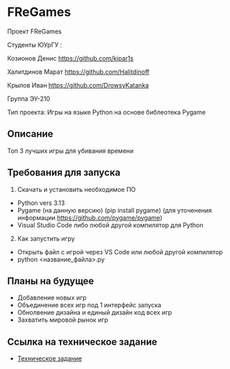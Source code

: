 # FReGames 

Проект FReGames 


Студенты ЮУрГУ :

Козионов Денис https://github.com/kipar1s

Халитдинов Марат https://github.com/Halitdinoff

Крылов Иван https://github.com/DrowsyKatanka

Группа ЭУ-210

Тип проекта:  Игры на языке Python на основе библеотека Pygame

## Описание
Топ 3 лучших игры для убивания времени 


## Требования для запуска

1. Скачать и установить необходимое ПО    
- Python vers 3.13    
- Pygame (на данную версию) (pip install pygame) 
(для уточенения информации https://github.com/pygame/pygame)
- Visual Studio Code либо любой другой компилятор для Python     

2. Как запустить игру

- Открыть файл с игрой через VS Code или любой другой компилятор
- python <название_файла>.py


## Планы на будущее
   - Добавление новых игр
   - Объединение всех игр под 1 интерфейс запуска
   - Обнолвение дизайна и единый дизайн код всех игр
   - Захватить мировой рынок игр

## Ссылка на техническое задание

- [Техническое задание](TZ.md)

